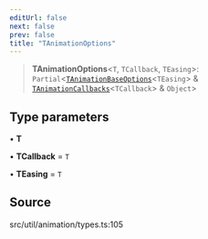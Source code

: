 ```yaml
---
editUrl: false
next: false
prev: false
title: "TAnimationOptions"
---
```


> **TAnimationOptions**\<`T`, `TCallback`, `TEasing`\>: `Partial`\<[`TAnimationBaseOptions`](TAnimationBaseOptions.md)\<`TEasing`\> & [`TAnimationCallbacks`](TAnimationCallbacks.md)\<`TCallback`\> & `Object`\>

## Type parameters

• **T**

• **TCallback** = `T`

• **TEasing** = `T`

## Source

src/util/animation/types.ts:105
